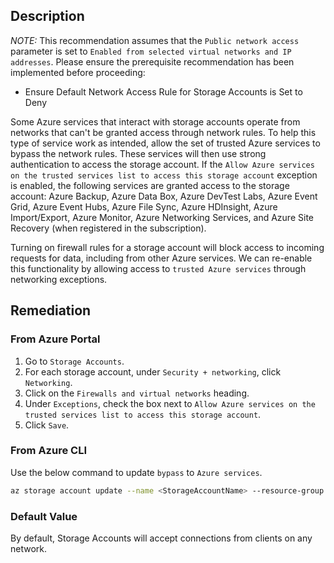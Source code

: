 ## Description

_NOTE:_ This recommendation assumes that the `Public network access` parameter is set to `Enabled from selected virtual networks and IP addresses`. Please ensure the prerequisite recommendation has been implemented before proceeding: 
- Ensure Default Network Access Rule for Storage Accounts is Set to Deny

Some Azure services that interact with storage accounts operate from networks that can't be granted access through network rules. To help this type of service work as intended, allow the set of trusted Azure services to bypass the network rules. These services will then use strong authentication to access the storage account. If the `Allow Azure services on the trusted services list to access this storage account` exception is enabled, the following services are granted access to the storage account: Azure Backup, Azure Data Box, Azure DevTest Labs, Azure Event Grid, Azure Event Hubs, Azure File Sync, Azure HDInsight, Azure Import/Export, Azure Monitor, Azure Networking Services, and Azure Site Recovery (when registered in the subscription).

Turning on firewall rules for a storage account will block access to incoming requests for data, including from other Azure services. We can re-enable this functionality by allowing access to `trusted Azure services` through networking exceptions.

## Remediation

### From Azure Portal

1. Go to `Storage Accounts`.
2. For each storage account, under `Security + networking`, click `Networking`.
3. Click on the `Firewalls and virtual networks` heading.
4. Under `Exceptions`, check the box next to `Allow Azure services on the trusted services list to access this storage account`.
5. Click `Save`.

### From Azure CLI

Use the below command to update `bypass` to `Azure services`.

```bash
az storage account update --name <StorageAccountName> --resource-group <resourceGroupName> --bypass AzureServices
```

### Default Value

By default, Storage Accounts will accept connections from clients on any network.
